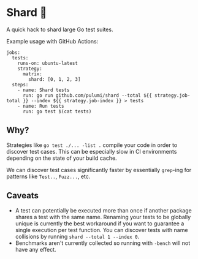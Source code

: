 # Shard 🔪

A quick hack to shard large Go test suites.

Example usage with GitHub Actions:

```
jobs:
  tests:
    runs-on: ubuntu-latest
    strategy:
      matrix:
        shard: [0, 1, 2, 3]
  steps:
    - name: Shard tests
      run: go run github.com/pulumi/shard --total ${{ strategy.job-total }} --index ${{ strategy.job-index }} > tests
    - name: Run tests
      run: go test $(cat tests)
```

## Why?

Strategies like `go test ./... -list .` compile your code in order to discover test cases.
This can be especially slow in CI environments depending on the state of your build cache.

We can discover test cases significantly faster by essentially `grep`-ing for patterns like `Test..`, `Fuzz...`, etc.

## Caveats

* A test can potentially be executed more than once if another package shares a test with the same name.
  Renaming your tests to be globally unique is currently the best workaround if you want to guarantee a single execution per test function.
  You can discover tests with name collisions by running `shard --total 1 --index 0`.
* Benchmarks aren't currently collected so running with `-bench` will not have any effect.
      


